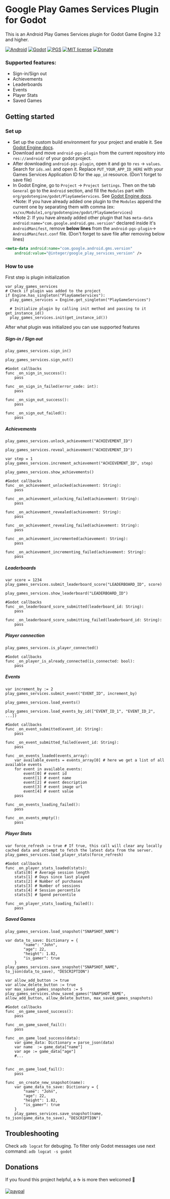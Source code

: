 # Google Play Games Services Plugin for Godot 
This is an Android Play Games Services plugin for Godot Game Engine 3.2 and higher. 

[![Android](https://img.shields.io/badge/Platform-Android-brightgreen.svg)](https://developer.android.com)
[![Godot](https://img.shields.io/badge/Godot%20Engine-3.2-blue.svg)](https://github.com/godotengine/godot/)
[![PGS](https://img.shields.io/badge/Play%20Games%20Services-19.0.0-green.svg)](https://developers.google.com/games/services/android/quickstart)
[![MIT license](https://img.shields.io/badge/License-MIT-yellowgreen.svg)](https://lbesson.mit-license.org/)
[![Donate](https://img.shields.io/badge/Donate-PayPal-informational.svg)](https://paypal.me/cgisca)


### Supported features:
- Sign-in/Sign out
- Achievements
- Leaderboards
- Events
- Player Stats
- Saved Games

## Getting started
### Set up
- Set up the custom build environment for your project and enable it. See [Godot Engine docs](https://docs.godotengine.org/en/latest/getting_started/workflow/export/android_custom_build.html).
- Download and move `android-pgs-plugin` from the current repository into `res://android/` of your godot project.
- After downloading `android-pgs-plugin`, open it and go to `res` -> `values`. Search for `ids.xml` and open it. Replace `PUT_YOUR_APP_ID_HERE` with your Games Services Application ID for the `app_id` resource. (Don't forget to save file)
- In Godot Engine, go to `Project` -> `Project Settings`. Then on the tab `General` go to the `Android` section, and fill the `Modules` part with `org/godotengine/godot/PlayGameServices`. See [Godot Engine docs](
https://docs.godotengine.org/en/latest/tutorials/plugins/android/android_plugin.html#using-it-from-gdscript).
<br/>*Note: If you have already added one plugin to the `Modules` append the current one by separating them with comma (ex: `xx/xx/Module1,org/godotengine/godot/PlayGameServices`)
<br/>*Note 2: If you have already added other plugin that has `meta-data android:name="com.google.android.gms.version"` declared inside it's `AndroidManifest`, remove **below lines** from the `android-pgs-plugin`-> `AndroidManifest.conf` file.  (Don't forget to save file after removing below lines)
```xml
<meta-data android:name="com.google.android.gms.version"
    android:value="@integer/google_play_services_version" />
```


### How to use
First step is plugin initialization
```GdScript
var play_games_services
# Check if plugin was added to the project
if Engine.has_singleton("PlayGameServices"):
  play_games_services = Engine.get_singleton("PlayGameServices")
	
  # Initialize plugin by calling init method and passing to it get_instance_id()
  play_games_services.init(get_instance_id())
```
After what plugin was initialized you can use supported features
##### Sign-in / Sign out
```GdScript
play_games_services.sign_in()

play_games_services.sign_out()
```
```GdScript
#Godot callbacks
func _on_sign_in_success():
	pass
  
func _on_sign_in_failed(error_code: int):
	pass

func _on_sign_out_success():
	pass
  
func _on_sign_out_failed():
	pass
```
##### Achievements
```GdScript
play_games_services.unlock_achievement("ACHIEVEMENT_ID")

play_games_services.reveal_achievement("ACHIEVEMENT_ID")

var step = 1
play_games_services.increment_achievement("ACHIEVEMENT_ID", step)

play_games_services.show_achievements()
```
```GdScript
#Godot callbacks
func _on_achievement_unlocked(achievement: String):
	pass

func _on_achievement_unlocking_failed(achievement: String):
	pass

func _on_achievement_revealed(achievement: String):
	pass

func _on_achievement_revealing_failed(achievement: String):
	pass

func _on_achievement_incremented(achievement: String):
	pass

func _on_achievement_incrementing_failed(achievement: String):
	pass
```
##### Leaderboards
```GdScript
var score = 1234
play_games_services.submit_leaderboard_score("LEADERBOARD_ID", score)

play_games_services.show_leaderboard("LEADERBOARD_ID")
```
```GdScript
#Godot callbacks
func _on_leaderboard_score_submitted(leaderboard_id: String):
	pass

func _on_leaderboard_score_submitting_failed(leaderboard_id: String):
	pass
```
##### Player connection
```GdScript
play_games_services.is_player_connected()
```
```GdScript
#Godot callbacks
func _on_player_is_already_connected(is_connected: bool):
	pass
```
##### Events
```GdScript
var increment_by := 2
play_games_services.submit_event("EVENT_ID", increment_by)

play_games_services.load_events()

play_games_services.load_events_by_id(["EVENT_ID_1", "EVENT_ID_2", ...])
```
```GdScript
#Godot callbacks
func _on_event_submitted(event_id: String):
	pass
	
func _on_event_submitted_failed(event_id: String):
	pass

func _on_events_loaded(events_array):
	var available_events = events_array[0] # here we get a list of all available events
	for event in available_events:
		event[0] # event id
		event[1] # event name
		event[2] # event description
		event[3] # event image url
		event[4] # event value
	pass

func _on_events_loading_failed():
	pass

func _on_events_empty():
	pass

```
##### Player Stats
```GdScript
var force_refresh := true # If true, this call will clear any locally cached data and attempt to fetch the latest data from the server.
play_games_services.load_player_stats(force_refresh)
```
```GdScript
#Godot callbacks	
func _on_player_stats_loaded(stats):
	stats[0] # Average session length
	stats[1] # Days since last played
	stats[2] # Number of purchases
	stats[3] # Number of sessions
	stats[4] # Session percentile
	stats[5] # Spend percentile

func _on_player_stats_loading_failed():
	pass
```
##### Saved Games
```GdScript
play_games_services.load_snapshot("SNAPSHOT_NAME")

var data_to_save: Dictionary = {
		"name": "John", 
		"age": 22,
		"height": 1.82,
		"is_gamer": true
	}
play_games_services.save_snapshot("SNAPSHOT_NAME", to_json(data_to_save), "DESCRIPTION")

var allow_add_button := true
var allow_delete_button := true
var max_saved_games_snapshots := 5
play_games_services.show_saved_games("SNAPSHOT_NAME", allow_add_button, allow_delete_button, max_saved_games_snapshots)
```
```GdScript
#Godot callbacks	
func _on_game_saved_success():
	pass
	
func _on_game_saved_fail():
	pass
	
func _on_game_load_success(data):
	var game_data: Dictionary = parse_json(data)
	var name  := game_data["name"]
	var age := game_data["age"]
	#...
	
	
func _on_game_load_fail():
	pass
	
func _on_create_new_snapshot(name):
	var game_data_to_save: Dictionary = {
		"name": "John", 
		"age": 22,
		"height": 1.82,
		"is_gamer": true
	}
	play_games_services.save_snapshot(name, to_json(game_data_to_save), "DESCRIPTION")

```
## Troubleshooting
Check `adb logcat` for debuging.
To filter only Godot messages use next command:
`adb logcat -s godot`
## Donations
If you found this project helpful, a :coffee: is more then welcomed :see_no_evil:

[![paypal](https://www.paypalobjects.com/en_US/i/btn/btn_donateCC_LG.gif)](https://paypal.me/cgisca)
